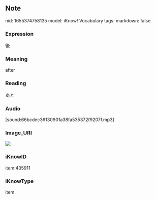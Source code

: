## Note
nid: 1655374758135
model: iKnow! Vocabulary
tags: 
markdown: false

### Expression
後

### Meaning
after

### Reading
あと

### Audio
[sound:66bcdec36130901a38fa535372f9207f.mp3]

### Image_URI
<img src="043595c89769b50c8f8490f0b51c7b6a.jpg">

### iKnowID
item:435911

### iKnowType
item
